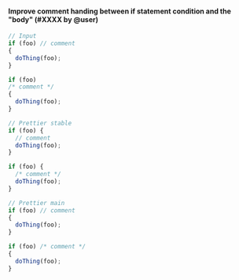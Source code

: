 #### Improve comment handing between if statement condition and the "body" (#XXXX by @user)

<!-- prettier-ignore -->
```jsx
// Input
if (foo) // comment
{
  doThing(foo);
}

if (foo)
/* comment */
{
  doThing(foo);
}

// Prettier stable
if (foo) {
  // comment
  doThing(foo);
}

if (foo) {
  /* comment */
  doThing(foo);
}

// Prettier main
if (foo) // comment
{
  doThing(foo);
}

if (foo) /* comment */
{
  doThing(foo);
}
```
